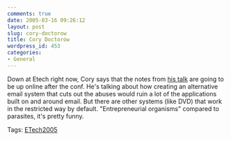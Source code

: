 ```yaml
---
comments: true
date: 2005-03-16 09:26:12
layout: post
slug: cory-doctorow
title: Cory Doctorow
wordpress_id: 453
categories:
- General
---
```


Down at Etech right now, Cory says that the notes from [his talk](http://conferences.oreillynet.com/cs/et2005/view/e_sess/5910) are going to be up online after the conf. He's talking about how creating an alternative email system that cuts out the abuses would ruin a lot of the applications built on and around email. But there are other systems (like DVD) that work in the restricted way by default. "Entrepreneurial organisms" compared to parasites, it's pretty funny.

Tags: [ETech2005](http://www.bitsplitter.net/tag.php/etech2005)
